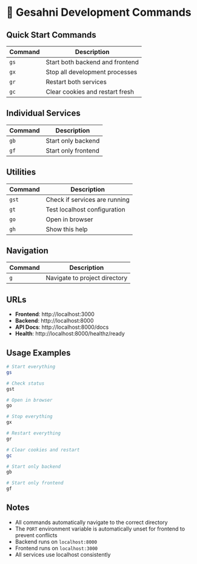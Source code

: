 # 🚀 Gesahni Development Commands

## Quick Start Commands

| Command | Description |
|---------|-------------|
| `gs` | Start both backend and frontend |
| `gx` | Stop all development processes |
| `gr` | Restart both services |
| `gc` | Clear cookies and restart fresh |

## Individual Services

| Command | Description |
|---------|-------------|
| `gb` | Start only backend |
| `gf` | Start only frontend |

## Utilities

| Command | Description |
|---------|-------------|
| `gst` | Check if services are running |
| `gt` | Test localhost configuration |
| `go` | Open in browser |
| `gh` | Show this help |

## Navigation

| Command | Description |
|---------|-------------|
| `g` | Navigate to project directory |

## URLs

- **Frontend**: http://localhost:3000
- **Backend**: http://localhost:8000
- **API Docs**: http://localhost:8000/docs
- **Health**: http://localhost:8000/healthz/ready

## Usage Examples

```bash
# Start everything
gs

# Check status
gst

# Open in browser
go

# Stop everything
gx

# Restart everything
gr

# Clear cookies and restart
gc

# Start only backend
gb

# Start only frontend
gf
```

## Notes

- All commands automatically navigate to the correct directory
- The `PORT` environment variable is automatically unset for frontend to prevent conflicts
- Backend runs on `localhost:8000`
- Frontend runs on `localhost:3000`
- All services use localhost consistently
